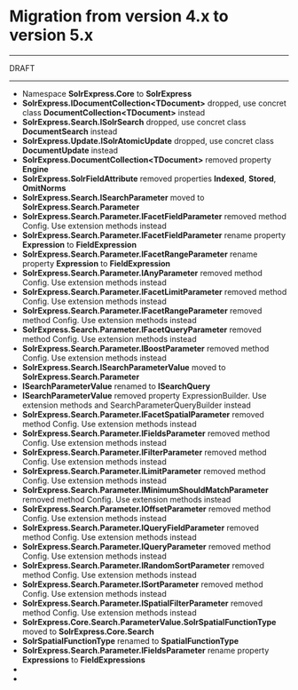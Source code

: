 # Migration from version 4.x to version 5.x

---

DRAFT

---

- Namespace **SolrExpress.Core** to **SolrExpress**
- **SolrExpress.IDocumentCollection\<TDocument\>** dropped, use concret class **DocumentCollection\<TDocument\>** instead
- **SolrExpress.Search.ISolrSearch** dropped, use concret class **DocumentSearch** instead
- **SolrExpress.Update.ISolrAtomicUpdate** dropped, use concret class **DocumentUpdate** instead
- **SolrExpress.DocumentCollection\<TDocument\>** removed property **Engine**
- **SolrExpress.SolrFieldAttribute** removed properties **Indexed**, **Stored**, **OmitNorms**
- **SolrExpress.Search.ISearchParameter** moved to **SolrExpress.Search.Parameter**
- **SolrExpress.Search.Parameter.IFacetFieldParameter** removed method Config. Use extension methods instead
- **SolrExpress.Search.Parameter.IFacetFieldParameter** rename property **Expression** to **FieldExpression**
- **SolrExpress.Search.Parameter.IFacetRangeParameter** rename property **Expression** to **FieldExpression**
- **SolrExpress.Search.Parameter.IAnyParameter** removed method Config. Use extension methods instead
- **SolrExpress.Search.Parameter.IFacetLimitParameter** removed method Config. Use extension methods instead
- **SolrExpress.Search.Parameter.IFacetRangeParameter** removed method Config. Use extension methods instead
- **SolrExpress.Search.Parameter.IFacetQueryParameter** removed method Config. Use extension methods instead
- **SolrExpress.Search.Parameter.IBoostParameter** removed method Config. Use extension methods instead
- **SolrExpress.Search.ISearchParameterValue** moved to **SolrExpress.Search.Parameter**
- **ISearchParameterValue** renamed to **ISearchQuery**
- **ISearchParameterValue** removed property ExpressionBuilder. Use extension methods and SearchParameterQueryBuilder instead
- **SolrExpress.Search.Parameter.IFacetSpatialParameter** removed method Config. Use extension methods instead
- **SolrExpress.Search.Parameter.IFieldsParameter** removed method Config. Use extension methods instead
- **SolrExpress.Search.Parameter.IFilterParameter** removed method Config. Use extension methods instead
- **SolrExpress.Search.Parameter.ILimitParameter** removed method Config. Use extension methods instead
- **SolrExpress.Search.Parameter.IMinimumShouldMatchParameter** removed method Config. Use extension methods instead
- **SolrExpress.Search.Parameter.IOffsetParameter** removed method Config. Use extension methods instead
- **SolrExpress.Search.Parameter.IQueryFieldParameter** removed method Config. Use extension methods instead
- **SolrExpress.Search.Parameter.IQueryParameter** removed method Config. Use extension methods instead
- **SolrExpress.Search.Parameter.IRandomSortParameter** removed method Config. Use extension methods instead
- **SolrExpress.Search.Parameter.ISortParameter** removed method Config. Use extension methods instead
- **SolrExpress.Search.Parameter.ISpatialFilterParameter** removed method Config. Use extension methods instead
- **SolrExpress.Core.Search.ParameterValue.SolrSpatialFunctionType** moved to **SolrExpress.Core.Search**
- **SolrSpatialFunctionType** renamed to **SpatialFunctionType**
- **SolrExpress.Search.Parameter.IFieldsParameter** rename property **Expressions** to **FieldExpressions**
- 
- 
